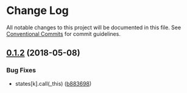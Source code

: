# Change Log

All notable changes to this project will be documented in this file.
See [Conventional Commits](https://conventionalcommits.org) for commit guidelines.

<a name="0.1.2"></a>
## [0.1.2](https://github.com/tolerance-go/wepyx/compare/wepy-weappx@0.1.1...wepy-weappx@0.1.2) (2018-05-08)


### Bug Fixes

* states[k].call(_this) ([b883698](https://github.com/tolerance-go/wepyx/commit/b883698))
